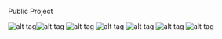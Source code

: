 Public Project

![alt tag](https://github.com/kostasdrakonakis/projects/blob/master/Android%20Projects/QuizGame/start.PNG)![alt tag](https://github.com/kostasdrakonakis/projects/blob/master/Android%20Projects/QuizGame/διαλογ.PNG)
![alt tag](https://github.com/kostasdrakonakis/projects/blob/master/Android%20Projects/QuizGame/categories.PNG)
![alt tag](https://github.com/kostasdrakonakis/projects/blob/master/Android%20Projects/QuizGame/optionsas.PNG)
![alt tag](https://github.com/kostasdrakonakis/projects/blob/master/Android%20Projects/QuizGame/question.PNG)
![alt tag](https://github.com/kostasdrakonakis/projects/blob/master/Android%20Projects/QuizGame/about.PNG)
![alt tag](https://github.com/kostasdrakonakis/projects/blob/master/Android%20Projects/QuizGame/lang.PNG)
